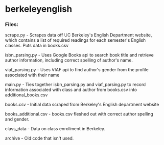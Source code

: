 # berkeleyenglish

### Files:

scrape.py - Scrapes data off UC Berkeley's English Department website, which contains a list of required readings for each semester's English classes. Puts data in books.csv

isbn_parsing.py - Uses Google Books api to search book title and retrieve author information, including correct spelling of author's name.

viaf_parsing.py - Uses VIAF api to find author's gender from the profile associated with their name

main.py - Ties together isbn_parsing.py and viaf_parsing.py to record information associated with class and author from books.csv into additional_books.csv


books.csv - Initial data scraped from Berkeley's English department website

books_additional.csv - books.csv fleshed out with correct author spelling and gender.


class_data - Data on class enrollment in Berkeley.

archive - Old code that isn't used.
